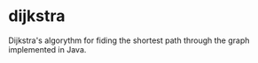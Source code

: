 # dijkstra
Dijkstra's algorythm for fiding the shortest path through the graph implemented in Java.



